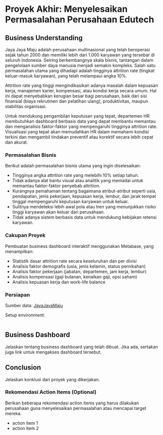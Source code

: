 # Proyek Akhir: Menyelesaikan Permasalahan Perusahaan Edutech

## Business Understanding

Jaya Jaya Maju adalah perusahaan multinasional yang telah beroperasi sejak tahun 2000 dan memiliki lebih dari 1.000 karyawan yang tersebar di seluruh Indonesia. Seiring berkembangnya skala bisnis, tantangan dalam pengelolaan sumber daya manusia menjadi semakin kompleks. Salah satu permasalahan utama yang dihadapi adalah tingginya attrition rate (tingkat keluar-masuk karyawan), yang telah melampaui angka 10%.

Attrition rate yang tinggi mengindikasikan adanya masalah dalam kepuasan kerja, manajemen karier, kompensasi, atau kondisi kerja secara umum. Hal ini dapat menyebabkan kerugian besar bagi perusahaan, baik dari sisi finansial (biaya rekrutmen dan pelatihan ulang), produktivitas, maupun stabilitas organisasi.

Untuk mendukung pengambilan keputusan yang tepat, departemen HR membutuhkan dashboard berbasis data yang dapat membantu memantau dan menganalisis faktor-faktor yang mempengaruhi tingginya attrition rate. Visualisasi yang tepat akan memudahkan HR dalam memahami kondisi terkini dan mengambil tindakan preventif atau korektif secara lebih cepat dan akurat.

### Permasalahan Bisnis

Berikut adalah permasalahan bisnis utama yang ingin diselesaikan:
- Tingginya angka attrition rate yang melebihi 10% setiap tahun.
- Tidak adanya alat bantu visual atau analitik yang memadai untuk memantau faktor-faktor penyebab attrition.
- Kurangnya pemahaman tentang bagaimana atribut-atribut seperti usia, pendapatan, jenis pekerjaan, kepuasan kerja, lembur, dan jarak tempat tinggal mempengaruhi keputusan karyawan untuk keluar.
- Sulitnya mendeteksi lebih awal pola atau tren yang menunjukkan risiko tinggi karyawan akan keluar dari perusahaan.
- Tidak adanya sistem berbasis data untuk mendukung kebijakan retensi karyawan.

### Cakupan Proyek

Pembuatan business dashboard interaktif menggunakan Metabase, yang menampilkan:
- Statistik dasar attrition rate secara keseluruhan dan per divisi
- Analisis faktor demografis (usia, jenis kelamin, status pernikahan)
- Analisis faktor pekerjaan (jabatan, departemen, jam kerja, lembur)
- Analisis kompensasi (gaji bulanan, kenaikan gaji, opsi saham)
- Analisis kepuasan kerja dan work-life balance

### Persiapan

Sumber data: [JayaJayaMaju](https://github.com/dicodingacademy/dicoding_dataset/tree/main/employee)

Setup environment:

```

```

## Business Dashboard

Jelaskan tentang business dashboard yang telah dibuat. Jika ada, sertakan juga link untuk mengakses dashboard tersebut.

## Conclusion

Jelaskan konklusi dari proyek yang dikerjakan.

### Rekomendasi Action Items (Optional)

Berikan beberapa rekomendasi action items yang harus dilakukan perusahaan guna menyelesaikan permasalahan atau mencapai target mereka.

- action item 1
- action item 2
